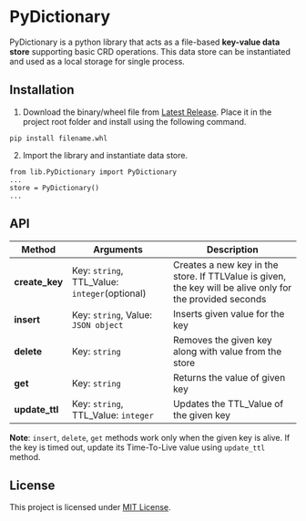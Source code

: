 # PyDictionary

PyDictionary is a python library that acts as a file-based **key-value data store** supporting basic CRD operations. This data store can be instantiated and used as a local storage for single process.

## Installation
1. Download the binary/wheel file from [Latest Release](https://cauveryraja.github.io/DSA-Visualiser/). Place it in the project root folder and install using the following command.
```
pip install filename.whl
```
2. Import the library and instantiate data store.
```
from lib.PyDictionary import PyDictionary
...
store = PyDictionary()
...
```

## API
|Method|Arguments|Description|
| --- | --- | --- |
|**create_key**|Key: `string`, TTL_Value: `integer`(optional)|Creates a new key in the store. If TTLValue is given, the key will be alive only for the provided seconds|
|**insert**|Key: `string`, Value: `JSON object`|Inserts given value for the key|
|**delete**|Key: `string`|Removes the given key along with value from the store|
|**get**|Key: `string`|Returns the value of given key|
|**update_ttl**|Key: `string`, TTL_Value: `integer`|Updates the TTL_Value of the given key|

**Note**: ```insert```, ```delete```, ```get``` methods work only when the given key is alive. If the key is timed out, update its Time-To-Live value using ```update_ttl``` method.

## License
This project is licensed under [MIT License](/LICENSE).
